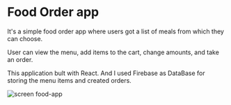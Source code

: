 # Food Order app

It's a simple food order app where users got a list of meals from which they can choose.

User can view the menu, add items to the cart, change amounts, and take an order.

This application bult with React. 
And I used Firebase as DataBase for storing the menu items and created orders.

![screen food-app](https://user-images.githubusercontent.com/112644662/235683808-5abddb51-9605-4f54-bea9-481842a4ff73.JPG)
